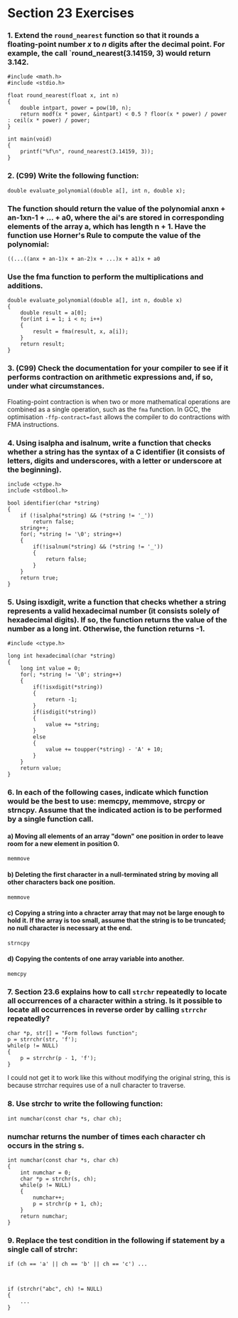 # Section 23 Exercises

### 1. Extend the `round_nearest` function so that it rounds a floating-point number *x* to *n* digits after the decimal point. For example, the call `round_nearest(3.14159, 3) would return 3.142.


    #include <math.h>
    #include <stdio.h>

    float round_nearest(float x, int n)
    {
        double intpart, power = pow(10, n);
        return modf(x * power, &intpart) < 0.5 ? floor(x * power) / power : ceil(x * power) / power;
    }

    int main(void)
    {
        printf("%f\n", round_nearest(3.14159, 3));
    }


### 2. (C99) Write the following function:

    double evaluate_polynomial(double a[], int n, double x);

### The function should return the value of the polynomial anxn + an-1xn-1 + ... + a0, where the ai's are stored in corresponding elements of the array a, which has length n + 1. Have the function use Horner's Rule to compute the value of the polynomial:

    ((...((anx + an-1)x + an-2)x + ...)x + a1)x + a0

### Use the fma function to perform the multiplications and additions.

    double evaluate_polynomial(double a[], int n, double x)
    {
        double result = a[0];
        for(int i = 1; i < n; i++)
        {
            result = fma(result, x, a[i]);
        }
        return result;
    }

### 3. (C99) Check the documentation for your compiler to see if it performs contraction on arithmetic expressions and, if so, under what circumstances.

Floating-point contraction is when two or more mathematical operations are combined as a single operation, such as the `fma` function. In GCC, the optimisation `-ffp-contract=fast` allows the compiler to do contractions with FMA instructions.

### 4. Using isalpha and isalnum, write a function that checks whether a string has the syntax of a C identifier (it consists of letters, digits and underscores, with a letter or underscore at the beginning).

    include <ctype.h>
    include <stdbool.h>

    bool identifier(char *string)
    {
        if (!isalpha(*string) && (*string != '_'))
            return false;
        string++;
        for(; *string != '\0'; string++)
        {
            if(!isalnum(*string) && (*string != '_'))
            {
                return false;
            }
        }
        return true;
    }

### 5. Using isxdigit, write a function that checks whether a string represents a valid hexadecimal number (it consists solely of hexadecimal digits). If so, the function returns the value of the number as a long int. Otherwise, the function returns -1.

    #include <ctype.h>

    long int hexadecimal(char *string)
    {
        long int value = 0;
        for(; *string != '\0'; string++)
        {
            if(!isxdigit(*string))
            {
                return -1;
            }
            if(isdigit(*string))
            {
                value += *string;
            }
            else
            {
                value += toupper(*string) - 'A' + 10;
            }
        }
        return value;
    }

### 6. In each of the following cases, indicate which function would be the best to use: memcpy, memmove, strcpy or strncpy. Assume that the indicated action is to be performed by a single function call.

#### a) Moving all elements of an array "down" one position in order to leave room for a new element in position 0.

`memmove`

#### b) Deleting the first character in a null-terminated string by moving all other characters back one position.

`memmove`

#### c) Copying a string into a chracter array that may not be large enough to hold it. If the array is too small, assume that the string is to be truncated; no null character is necessary at the end.

`strncpy`

#### d) Copying the contents of one array variable into another.

`memcpy`

### 7. Section 23.6 explains how to call `strchr` repeatedly to locate all occurrences of a character within a string. Is it possible to locate all occurrences in reverse order by calling `strrchr` repeatedly?

    char *p, str[] = "Form follows function";
    p = strrchr(str, 'f');
    while(p != NULL)
    {
        p = strrchr(p - 1, 'f');
    }

I could not get it to work like this without modifying the original string, this is because strrchar requires use of a null character to traverse.

### 8. Use strchr to write the following function:

    int numchar(const char *s, char ch);

### numchar returns the number of times each character ch occurs in the string s.

    int numchar(const char *s, char ch)
    {
        int numchar = 0;
        char *p = strchr(s, ch);
        while(p != NULL)
        {
            numchar++;
            p = strchr(p + 1, ch);
        }
        return numchar;
    }

### 9. Replace the test condition in the following if statement by a single call of strchr:

    if (ch == 'a' || ch == 'b' || ch == 'c') ...



    if (strchr("abc", ch) != NULL)
    {
        ...
    }

